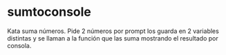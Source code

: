# sumtoconsole
Kata suma números. Pide 2 números por prompt los guarda en 2 variables distintas y se llaman a la función que las suma mostrando el resultado por consola.
